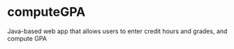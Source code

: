 # computeGPA
Java-based web app that allows users to enter credit hours and grades, and compute GPA
